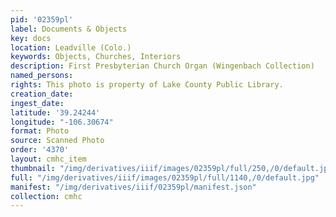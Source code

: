 ```yaml
---
pid: '02359pl'
label: Documents & Objects
key: docs
location: Leadville (Colo.)
keywords: Objects, Churches, Interiors
description: First Presbyterian Church Organ (Wingenbach Collection)
named_persons: 
rights: This photo is property of Lake County Public Library.
creation_date: 
ingest_date: 
latitude: '39.24244'
longitude: "-106.30674"
format: Photo
source: Scanned Photo
order: '4370'
layout: cmhc_item
thumbnail: "/img/derivatives/iiif/images/02359pl/full/250,/0/default.jpg"
full: "/img/derivatives/iiif/images/02359pl/full/1140,/0/default.jpg"
manifest: "/img/derivatives/iiif/02359pl/manifest.json"
collection: cmhc
---
```

